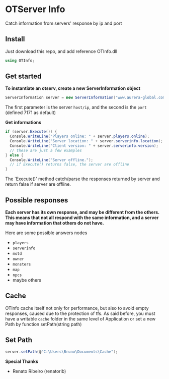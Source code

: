 OTServer Info
======
Catch information from servers' response by ip and port

Install
------
Just download this repo, and add reference OTInfo.dll
```csharp
using OTInfo;
```

Get started
------
**To instantiate an otserv, create a new ServerInformation object**
```csharp
ServerInformation server = new ServerInformation("www.aurera-global.com");
```
The first parameter is the server `host/ip`, and the second is the `port` (defined 7171 as default)

**Get informations**
```csharp
if (server.Execute()) {
  Console.WriteLine("Players online: " + server.players.online);
  Console.WriteLine("Server location: " + server.serverinfo.location);
  Console.WriteLine("Client version: " + server.serverinfo.version);
  // these are just a few examples
} else {
  Console.WriteLine("Server offline.");
  // if Execute() returns false, the server are offline
}
```
The `Execute()' method catch/parse the responses returned by server and return false if server are offline.

Possible responses
------
**Each server has its own response, and may be different from the others. This means that not all respond with the same information, and a server may have information that others do not have.**

Here are some possible answers nodes
* `players`
* `serverinfo`
* `motd`
* `owner`
* `monsters`
* `map`
* `npcs`
* maybe others

Cache
------
OTInfo cache itself not only for performance, but also to avoid empty responses, caused due to the protection of tfs.
As said before, you must have a writable `cache` folder in the same level of Application or set a new Path by function setPath(string path)

Set Path
------
```csharp
server.setPath(@"C:\Users\Bruno\Documents\Cache");
```

**Special Thanks**
* Renato Ribeiro (renatorib)
